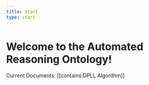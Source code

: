 ```yaml
---
title: Start
type: start
---
```


# Welcome to the Automated Reasoning Ontology!

Current Documents:
[[contains:DPLL Algorithm]]
